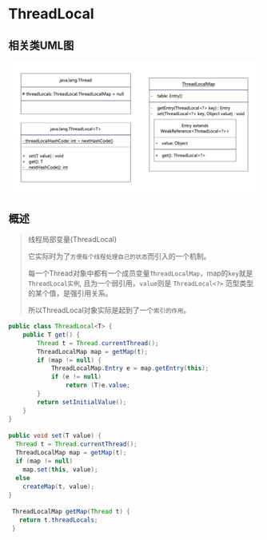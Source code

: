 

# ThreadLocal

## 相关类UML图

![ThreadLocal](ThreadLocal.assets/ThreadLocal.png)

## 概述

>  线程局部变量(ThreadLocal)
>
> 它实际时为了``方便每个线程处理自己的状态``而引入的一个机制。
>
> 每一个Thread对象中都有一个成员变量``ThreadLocalMap``，map的``key``就是``ThreadLocal实例``, 且为一个弱引用，``value``则是 `ThreadLocal<?>`  范型类型的某个值，是强引用关系。
>
> 所以ThreadLocal对象实际是起到了一个``索引的作用``。

```java
public class ThreadLocal<T> {
    public T get() {
        Thread t = Thread.currentThread();
        ThreadLocalMap map = getMap(t);
        if (map != null) {
            ThreadLocalMap.Entry e = map.getEntry(this);
            if (e != null)
                return (T)e.value;
        }
        return setInitialValue();
    }
}

public void set(T value) {
  Thread t = Thread.currentThread();
  ThreadLocalMap map = getMap(t);
  if (map != null)
    map.set(this, value);
  else
    createMap(t, value);
}

 ThreadLocalMap getMap(Thread t) {
   return t.threadLocals;
 }
```


